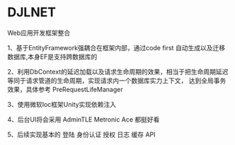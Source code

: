 # DJLNET
Web应用开发框架整合

1、基于EntityFramework强耦合在框架内部，通过code first 自动生成以及迁移数据库,本身EF是支持跨数据库的 

2、利用DbContext的延迟加载以及请求生命周期的效果，相当于把生命周期延迟等同于请求管道的生命周期，实现请求内一个数据库实力上下文，
   达到全局事务效果，具体参考 PreRequestLifeManager
	
3、使用微软Ioc框架Unity实现依赖注入

4、后台UI将会采用 AdminTLE Metronic Ace 都挺好看

5、后续实现基本的 登陆 身份认证 授权 日志 缓存 API
